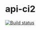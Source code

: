 # api-ci2
[![Build status](https://ci.appveyor.com/api/projects/status/c1kr1fx84nb08fho/branch/main?svg=true)](https://ci.appveyor.com/project/4ucheba/api-ci2/branch/main)
